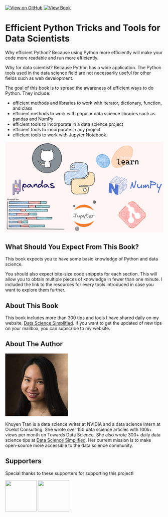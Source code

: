 [![View on GitHub](https://img.shields.io/badge/GitHub-View_on_GitHub-blue?logo=GitHub)](https://github.com/khuyentran1401/Efficient_Python_tricks_and_tools_for_data_scientists) [![View Book](https://img.shields.io/badge/Book-View%20Book-red?style=plastic&logo=book)](https://khuyentran1401.github.io/Efficient_Python_tricks_and_tools_for_data_scientists)
# Efficient Python Tricks and Tools for Data Scientists  

Why efficient Python? Because using Python more efficiently will make your code more readable and run more efficiently.

Why for data scientist? Because Python has a wide application. The Python tools used in the data science field are not necessarily useful for other fields such as web development. 

The goal of this book is to spread the awareness of efficient ways to do Python. They include:
* efficient methods and libraries to work with iterator, dictionary, function, and class
* efficient methods to work with popular data science libraries such as pandas and NumPy
* efficient tools to incorporate in a data science project
* efficient tools to incorporate in any project
* efficient tools to work with Jupyter Notebook.

![image](img/tools.png)

## What Should You Expect From This Book?
This book expects you to have some basic knowledge of Python and data science. 

You should also expect bite-size code snippets for each section. This will allow you to obtain multiple pieces of knowledge in fewer than one minute. I included the link to the resources for every tools introduced in case you want to explore them further. 

## About This Book
This book includes more than 300 tips and tools I have shared daily on my website, [Data Science Simplified](https://mathdatasimplified.com/). If you want to get the updated of new tips on your mailbox, you can subscribe to my website. 

## About The Author

![image](img/mypic.jpeg)

Khuyen Tran is a data science writer at NVIDIA and a data science intern at Ocelot Consulting. She wrote over 150 data science articles with 100k+ views per month on Towards Data Science. She also wrote 300+ daily data science tips at [Data Science Simplified](https://mathdatasimplified.com/). Her current mission is to make open-source more accessible to the data science community. 

## Supporters
Special thanks to these supporters for supporting this project!

[<img src="https://github.com/khuyentran1401/Data-science/blob/master/img/danny.png?raw=true" width="100" height="100">](https://github.com/DataWithDanny) [<img src="https://github.com/khuyentran1401/Data-science/blob/master/img/sagar.jpeg?raw=true" width="100" height="100">](https://www.linkedin.com/in/sagar-ravindra-sonawane/)
